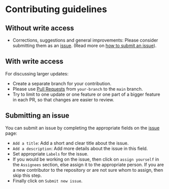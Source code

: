 # Contributing guidelines

## Without write access

- Corrections, suggestions and general improvements: Please consider submitting them as an [issue](https://github.com/ImperialCollegeLondon/paricia/issues/new). (Read more on [how to submit an issue](#submitting-an-issue)).

## With write access

For discussing larger updates:

- Create a separate branch for your contribution.
- Please use [Pull Requests](https://docs.github.com/en/pull-requests/collaborating-with-pull-requests/proposing-changes-to-your-work-with-pull-requests/about-pull-requests) from `your-branch` to the `main` branch.
- Try to limit to one update or one feature or one part of a bigger feature in each PR, so that changes are easier to review.

## Submitting an issue

You can submit an issue by completing the appropriate fields on the [issue](https://github.com/ImperialCollegeLondon/paricia/issues/new) page:

- `Add a title`: Add a short and clear title about the issue.
- `Add a description`: Add more details about the issue in this field.
- Set appropriate `Labels` for the issue.
- If you would be working on the issue, then click on `assign yourself` in the `Assignees` section, else assign it to the appropriate person. If you are a new contributor to the repository or are not sure whom to assign, then skip this step.
- Finally click on `Submit new issue`.
